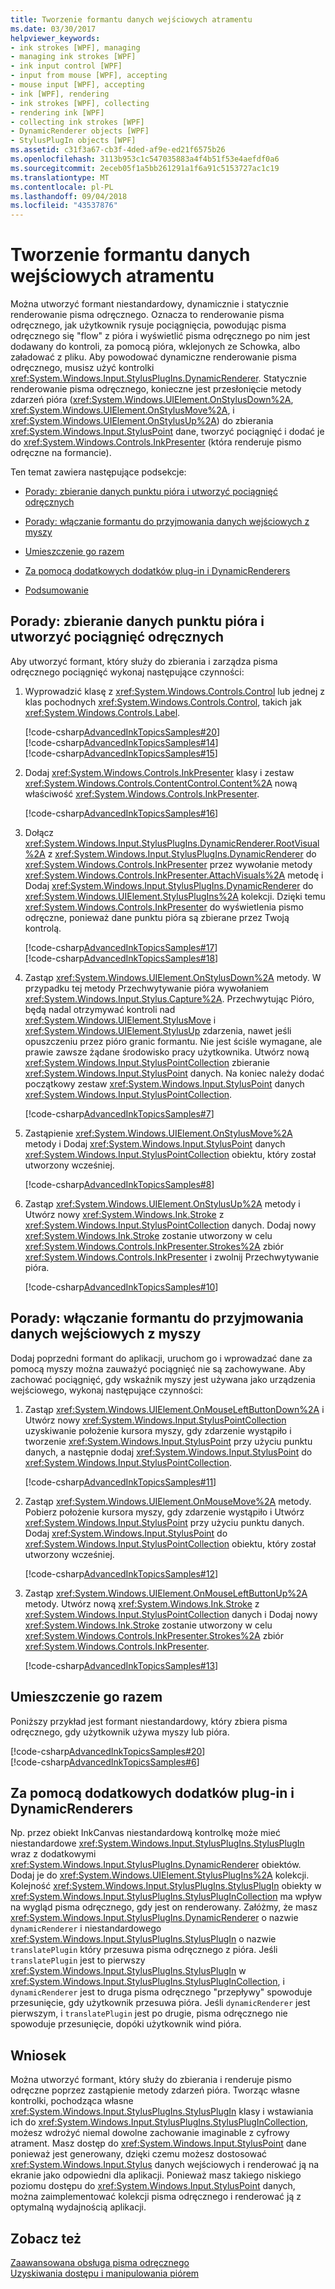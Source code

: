 ```yaml
---
title: Tworzenie formantu danych wejściowych atramentu
ms.date: 03/30/2017
helpviewer_keywords:
- ink strokes [WPF], managing
- managing ink strokes [WPF]
- ink input control [WPF]
- input from mouse [WPF], accepting
- mouse input [WPF], accepting
- ink [WPF], rendering
- ink strokes [WPF], collecting
- rendering ink [WPF]
- collecting ink strokes [WPF]
- DynamicRenderer objects [WPF]
- StylusPlugIn objects [WPF]
ms.assetid: c31f3a67-cb3f-4ded-af9e-ed21f6575b26
ms.openlocfilehash: 3113b953c1c547035883a4f4b51f53e4aefdf0a6
ms.sourcegitcommit: 2eceb05f1a5bb261291a1f6a91c5153727ac1c19
ms.translationtype: MT
ms.contentlocale: pl-PL
ms.lasthandoff: 09/04/2018
ms.locfileid: "43537876"
---
```

# <a name="creating-an-ink-input-control"></a>Tworzenie formantu danych wejściowych atramentu
Można utworzyć formant niestandardowy, dynamicznie i statycznie renderowanie pisma odręcznego. Oznacza to renderowanie pisma odręcznego, jak użytkownik rysuje pociągnięcia, powodując pisma odręcznego się "flow" z pióra i wyświetlić pisma odręcznego po nim jest dodawany do kontroli, za pomocą pióra, wklejonych ze Schowka, albo załadować z pliku. Aby powodować dynamiczne renderowanie pisma odręcznego, musisz użyć kontrolki <xref:System.Windows.Input.StylusPlugIns.DynamicRenderer>. Statycznie renderowanie pisma odręcznego, konieczne jest przesłonięcie metody zdarzeń pióra (<xref:System.Windows.UIElement.OnStylusDown%2A>, <xref:System.Windows.UIElement.OnStylusMove%2A>, i <xref:System.Windows.UIElement.OnStylusUp%2A>) do zbierania <xref:System.Windows.Input.StylusPoint> dane, tworzyć pociągnięć i dodać je do <xref:System.Windows.Controls.InkPresenter> (która renderuje pismo odręczne na formancie).  
  
 Ten temat zawiera następujące podsekcje:  
  
-   [Porady: zbieranie danych punktu pióra i utworzyć pociągnięć odręcznych](#CollectingStylusPointDataAndCreatingInkStrokes)  
  
-   [Porady: włączanie formantu do przyjmowania danych wejściowych z myszy](#EnablingYourControlToAcceptInputTromTheMouse)  
  
-   [Umieszczenie go razem](#PuttingItTogether)  
  
-   [Za pomocą dodatkowych dodatków plug-in i DynamicRenderers](#UsingAdditionalPluginsAndDynamicRenderers)  
  
-   [Podsumowanie](#AdvancedInkHandling_Conclusion)  
  
<a name="CollectingStylusPointDataAndCreatingInkStrokes"></a>   
## <a name="how-to-collect-stylus-point-data-and-create-ink-strokes"></a>Porady: zbieranie danych punktu pióra i utworzyć pociągnięć odręcznych  
 Aby utworzyć formant, który służy do zbierania i zarządza pisma odręcznego pociągnięć wykonaj następujące czynności:  
  
1.  Wyprowadzić klasę z <xref:System.Windows.Controls.Control> lub jednej z klas pochodnych <xref:System.Windows.Controls.Control>, takich jak <xref:System.Windows.Controls.Label>.  
  
     [!code-csharp[AdvancedInkTopicsSamples#20](../../../../samples/snippets/csharp/VS_Snippets_Wpf/AdvancedInkTopicsSamples/CSharp/StylusControl.cs#20)]  
    [!code-csharp[AdvancedInkTopicsSamples#14](../../../../samples/snippets/csharp/VS_Snippets_Wpf/AdvancedInkTopicsSamples/CSharp/StylusControlSnippets.cs#14)]  
    [!code-csharp[AdvancedInkTopicsSamples#15](../../../../samples/snippets/csharp/VS_Snippets_Wpf/AdvancedInkTopicsSamples/CSharp/StylusControlSnippets.cs#15)]  
  
2.  Dodaj <xref:System.Windows.Controls.InkPresenter> klasy i zestaw <xref:System.Windows.Controls.ContentControl.Content%2A> nową właściwość <xref:System.Windows.Controls.InkPresenter>.  
  
     [!code-csharp[AdvancedInkTopicsSamples#16](../../../../samples/snippets/csharp/VS_Snippets_Wpf/AdvancedInkTopicsSamples/CSharp/StylusControlSnippets.cs#16)]  
  
3.  Dołącz <xref:System.Windows.Input.StylusPlugIns.DynamicRenderer.RootVisual%2A> z <xref:System.Windows.Input.StylusPlugIns.DynamicRenderer> do <xref:System.Windows.Controls.InkPresenter> przez wywołanie metody <xref:System.Windows.Controls.InkPresenter.AttachVisuals%2A> metodę i Dodaj <xref:System.Windows.Input.StylusPlugIns.DynamicRenderer> do <xref:System.Windows.UIElement.StylusPlugIns%2A> kolekcji. Dzięki temu <xref:System.Windows.Controls.InkPresenter> do wyświetlenia pismo odręczne, ponieważ dane punktu pióra są zbierane przez Twoją kontrolą.  
  
     [!code-csharp[AdvancedInkTopicsSamples#17](../../../../samples/snippets/csharp/VS_Snippets_Wpf/AdvancedInkTopicsSamples/CSharp/StylusControlSnippets.cs#17)]  
    [!code-csharp[AdvancedInkTopicsSamples#18](../../../../samples/snippets/csharp/VS_Snippets_Wpf/AdvancedInkTopicsSamples/CSharp/StylusControlSnippets.cs#18)]  
  
4.  Zastąp <xref:System.Windows.UIElement.OnStylusDown%2A> metody.  W przypadku tej metody Przechwytywanie pióra wywołaniem <xref:System.Windows.Input.Stylus.Capture%2A>. Przechwytując Pióro, będą nadal otrzymywać kontroli nad <xref:System.Windows.UIElement.StylusMove> i <xref:System.Windows.UIElement.StylusUp> zdarzenia, nawet jeśli opuszczeniu przez pióro granic formantu. Nie jest ściśle wymagane, ale prawie zawsze żądane środowisko pracy użytkownika. Utwórz nową <xref:System.Windows.Input.StylusPointCollection> zbieranie <xref:System.Windows.Input.StylusPoint> danych. Na koniec należy dodać początkowy zestaw <xref:System.Windows.Input.StylusPoint> danych <xref:System.Windows.Input.StylusPointCollection>.  
  
     [!code-csharp[AdvancedInkTopicsSamples#7](../../../../samples/snippets/csharp/VS_Snippets_Wpf/AdvancedInkTopicsSamples/CSharp/StylusControl.cs#7)]  
  
5.  Zastąpienie <xref:System.Windows.UIElement.OnStylusMove%2A> metody i Dodaj <xref:System.Windows.Input.StylusPoint> danych <xref:System.Windows.Input.StylusPointCollection> obiektu, który został utworzony wcześniej.  
  
     [!code-csharp[AdvancedInkTopicsSamples#8](../../../../samples/snippets/csharp/VS_Snippets_Wpf/AdvancedInkTopicsSamples/CSharp/StylusControl.cs#8)]  
  
6.  Zastąp <xref:System.Windows.UIElement.OnStylusUp%2A> metody i Utwórz nowy <xref:System.Windows.Ink.Stroke> z <xref:System.Windows.Input.StylusPointCollection> danych. Dodaj nowy <xref:System.Windows.Ink.Stroke> zostanie utworzony w celu <xref:System.Windows.Controls.InkPresenter.Strokes%2A> zbiór <xref:System.Windows.Controls.InkPresenter> i zwolnij Przechwytywanie pióra.  
  
     [!code-csharp[AdvancedInkTopicsSamples#10](../../../../samples/snippets/csharp/VS_Snippets_Wpf/AdvancedInkTopicsSamples/CSharp/StylusControl.cs#10)]  
  
<a name="EnablingYourControlToAcceptInputTromTheMouse"></a>   
## <a name="how-to-enable-your-control-to-accept-input-from-the-mouse"></a>Porady: włączanie formantu do przyjmowania danych wejściowych z myszy  
 Dodaj poprzedni formant do aplikacji, uruchom go i wprowadzać dane za pomocą myszy można zauważyć pociągnięć nie są zachowywane. Aby zachować pociągnięć, gdy wskaźnik myszy jest używana jako urządzenia wejściowego, wykonaj następujące czynności:  
  
1.  Zastąp <xref:System.Windows.UIElement.OnMouseLeftButtonDown%2A> i Utwórz nowy <xref:System.Windows.Input.StylusPointCollection> uzyskiwanie położenie kursora myszy, gdy zdarzenie wystąpiło i tworzenie <xref:System.Windows.Input.StylusPoint> przy użyciu punktu danych, a następnie dodaj <xref:System.Windows.Input.StylusPoint> do <xref:System.Windows.Input.StylusPointCollection>.  
  
     [!code-csharp[AdvancedInkTopicsSamples#11](../../../../samples/snippets/csharp/VS_Snippets_Wpf/AdvancedInkTopicsSamples/CSharp/StylusControl.cs#11)]  
  
2.  Zastąp <xref:System.Windows.UIElement.OnMouseMove%2A> metody. Pobierz położenie kursora myszy, gdy zdarzenie wystąpiło i Utwórz <xref:System.Windows.Input.StylusPoint> przy użyciu punktu danych.  Dodaj <xref:System.Windows.Input.StylusPoint> do <xref:System.Windows.Input.StylusPointCollection> obiektu, który został utworzony wcześniej.  
  
     [!code-csharp[AdvancedInkTopicsSamples#12](../../../../samples/snippets/csharp/VS_Snippets_Wpf/AdvancedInkTopicsSamples/CSharp/StylusControl.cs#12)]  
  
3.  Zastąp <xref:System.Windows.UIElement.OnMouseLeftButtonUp%2A> metody.  Utwórz nową <xref:System.Windows.Ink.Stroke> z <xref:System.Windows.Input.StylusPointCollection> danych i Dodaj nowy <xref:System.Windows.Ink.Stroke> zostanie utworzony w celu <xref:System.Windows.Controls.InkPresenter.Strokes%2A> zbiór <xref:System.Windows.Controls.InkPresenter>.  
  
     [!code-csharp[AdvancedInkTopicsSamples#13](../../../../samples/snippets/csharp/VS_Snippets_Wpf/AdvancedInkTopicsSamples/CSharp/StylusControl.cs#13)]  
  
<a name="PuttingItTogether"></a>   
## <a name="putting-it-together"></a>Umieszczenie go razem  
 Poniższy przykład jest formant niestandardowy, który zbiera pisma odręcznego, gdy użytkownik używa myszy lub pióra.  
  
 [!code-csharp[AdvancedInkTopicsSamples#20](../../../../samples/snippets/csharp/VS_Snippets_Wpf/AdvancedInkTopicsSamples/CSharp/StylusControl.cs#20)]  
[!code-csharp[AdvancedInkTopicsSamples#6](../../../../samples/snippets/csharp/VS_Snippets_Wpf/AdvancedInkTopicsSamples/CSharp/StylusControl.cs#6)]  
  
<a name="UsingAdditionalPluginsAndDynamicRenderers"></a>   
## <a name="using-additional-plug-ins-and-dynamicrenderers"></a>Za pomocą dodatkowych dodatków plug-in i DynamicRenderers  
 Np. przez obiekt InkCanvas niestandardową kontrolkę może mieć niestandardowe <xref:System.Windows.Input.StylusPlugIns.StylusPlugIn> wraz z dodatkowymi <xref:System.Windows.Input.StylusPlugIns.DynamicRenderer> obiektów. Dodaj je do <xref:System.Windows.UIElement.StylusPlugIns%2A> kolekcji. Kolejność <xref:System.Windows.Input.StylusPlugIns.StylusPlugIn> obiekty w <xref:System.Windows.Input.StylusPlugIns.StylusPlugInCollection> ma wpływ na wygląd pisma odręcznego, gdy jest on renderowany. Załóżmy, że masz <xref:System.Windows.Input.StylusPlugIns.DynamicRenderer> o nazwie `dynamicRenderer` i niestandardowego <xref:System.Windows.Input.StylusPlugIns.StylusPlugIn> o nazwie `translatePlugin` który przesuwa pisma odręcznego z pióra. Jeśli `translatePlugin` jest to pierwszy <xref:System.Windows.Input.StylusPlugIns.StylusPlugIn> w <xref:System.Windows.Input.StylusPlugIns.StylusPlugInCollection>, i `dynamicRenderer` jest to druga pisma odręcznego "przepływy" spowoduje przesunięcie, gdy użytkownik przesuwa pióra. Jeśli `dynamicRenderer` jest pierwszym, i `translatePlugin` jest po drugie, pisma odręcznego nie spowoduje przesunięcie, dopóki użytkownik wind pióra.  
  
<a name="AdvancedInkHandling_Conclusion"></a>   
## <a name="conclusion"></a>Wniosek  
 Można utworzyć formant, który służy do zbierania i renderuje pismo odręczne poprzez zastąpienie metody zdarzeń pióra. Tworząc własne kontrolki, pochodząca własne <xref:System.Windows.Input.StylusPlugIns.StylusPlugIn> klasy i wstawiania ich do <xref:System.Windows.Input.StylusPlugIns.StylusPlugInCollection>, możesz wdrożyć niemal dowolne zachowanie imaginable z cyfrowy atrament. Masz dostęp do <xref:System.Windows.Input.StylusPoint> dane ponieważ jest generowany, dzięki czemu możesz dostosować <xref:System.Windows.Input.Stylus> danych wejściowych i renderować ją na ekranie jako odpowiedni dla aplikacji. Ponieważ masz takiego niskiego poziomu dostępu do <xref:System.Windows.Input.StylusPoint> danych, można zaimplementować kolekcji pisma odręcznego i renderować ją z optymalną wydajnością aplikacji.  
  
## <a name="see-also"></a>Zobacz też  
 [Zaawansowana obsługa pisma odręcznego](../../../../docs/framework/wpf/advanced/advanced-ink-handling.md)  
 [Uzyskiwania dostępu i manipulowania piórem](https://go.microsoft.com/fwlink/?LinkId=50752&clcid=0x409)
